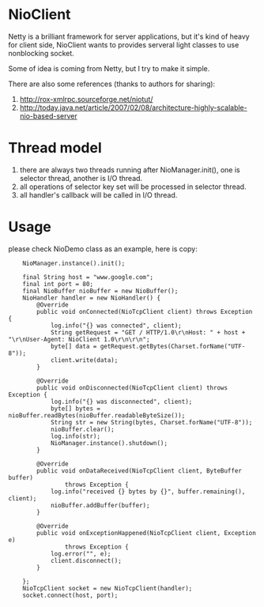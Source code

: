 NioClient
=========

Netty is a brilliant framework for server applications, but it's kind of heavy for client side, NioClient wants to provides serveral light classes to use nonblocking socket.

Some of idea is coming from Netty, but I try to make it simple.

There are also some references (thanks to authors for sharing):

1. http://rox-xmlrpc.sourceforge.net/niotut/
2. http://today.java.net/article/2007/02/08/architecture-highly-scalable-nio-based-server

Thread model
=========
1. there are always two threads running after NioManager.init(), one is selector thread, another is I/O thread.
2. all operations of selector key set will be processed in selector thread.
3. all handler's callback will be called in I/O thread.

Usage
=========
please check NioDemo class as an example, here is copy:

	    NioManager.instance().init();

	    final String host = "www.google.com";
	    final int port = 80;
	    final NioBuffer nioBuffer = new NioBuffer();
	    NioHandler handler = new NioHandler() {
	        @Override
	        public void onConnected(NioTcpClient client) throws Exception {
	            log.info("{} was connected", client);
	            String getRequest = "GET / HTTP/1.0\r\nHost: " + host + "\r\nUser-Agent: NioClient 1.0\r\n\r\n";
	            byte[] data = getRequest.getBytes(Charset.forName("UTF-8"));
	            client.write(data);
	        }

	        @Override
	        public void onDisconnected(NioTcpClient client) throws Exception {
	            log.info("{} was disconnected", client);
	            byte[] bytes = nioBuffer.readBytes(nioBuffer.readableByteSize());
	            String str = new String(bytes, Charset.forName("UTF-8"));
	            nioBuffer.clear();
	            log.info(str);
	            NioManager.instance().shutdown();
	        }

	        @Override
	        public void onDataReceived(NioTcpClient client, ByteBuffer buffer)
	                throws Exception {
	            log.info("received {} bytes by {}", buffer.remaining(), client);
	            nioBuffer.addBuffer(buffer);
	        }

			@Override
			public void onExceptionHappened(NioTcpClient client, Exception e)
					throws Exception {
				log.error("", e);
	            client.disconnect();
			}

	    };
	    NioTcpClient socket = new NioTcpClient(handler);
	    socket.connect(host, port);
